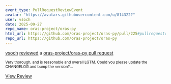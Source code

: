 ```yaml
---
event_type: PullRequestReviewEvent
avatar: "https://avatars.githubusercontent.com/u/814322?"
user: vsoch
date: 2025-09-27
repo_name: oras-project/oras-py
html_url: https://github.com/oras-project/oras-py/pull/225#pullrequestreview-3274972143
repo_url: https://github.com/oras-project/oras-py
---
```


<a href='https://github.com/vsoch' target='_blank'>vsoch</a> <a href='https://github.com/oras-project/oras-py/pull/225#pullrequestreview-3274972143' target='_blank'>reviewed</a> a <a href='https://github.com/oras-project/oras-py/pull/225' target='_blank'>oras-project/oras-py pull request</a>

<small>Very thorough, and is reasonable and overall LGTM. Could you please update the CHANGELOG and bump the version?...</small>

<a href='https://github.com/oras-project/oras-py/pull/225#pullrequestreview-3274972143' target='_blank'>View Review</a>